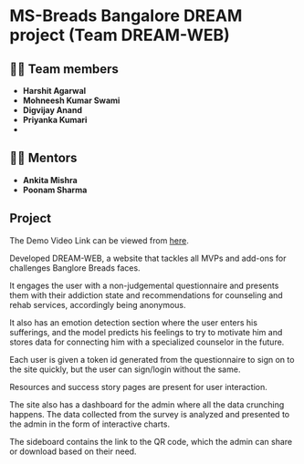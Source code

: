 # MS-Breads Bangalore DREAM project (Team DREAM-WEB)

## 👩‍💻 Team members

- **Harshit Agarwal**
- **Mohneesh Kumar Swami**  
- **Digvijay Anand**
- **Priyanka Kumari**
-  

## 👨‍🏫 Mentors

- **Ankita Mishra**
- **Poonam Sharma**

## Project

The Demo Video Link can be viewed from [here](https://www.loom.com/share/893a8b14bd554e6ba2a28732230272b3).

Developed DREAM-WEB, a website that tackles all MVPs and add-ons for challenges Banglore Breads faces.

It engages the user with a non-judgemental questionnaire and presents them with their addiction state and recommendations for counseling and rehab services, accordingly being anonymous.

It also has an emotion detection section where the user enters his sufferings, and the model predicts his feelings to try to motivate him and stores data for connecting him with a specialized counselor in the future.

Each user is given a token id generated from the questionnaire to sign on to the site quickly, but the user can sign/login without the same.

Resources and success story pages are present for user interaction.

The site also has a dashboard for the admin where all the data crunching happens. The data collected from the survey is analyzed and presented to the admin in the form of interactive charts.

The sideboard contains the link to the QR code, which the admin can share or download based on their need.
